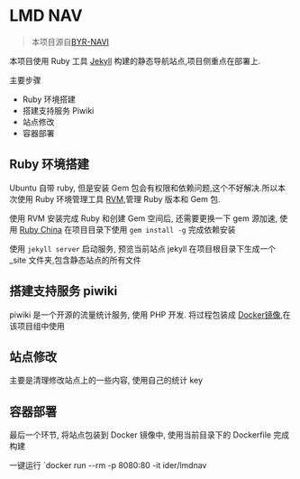 # LMD NAV
> 本项目源自[BYR-NAVI](https://github.com/BYR-Navi/BYR-Navi)

本项目使用 Ruby 工具 [Jekyll](http://jekyll.com.cn/) 构建的静态导航站点,项目侧重点在部署上.

主要步骤

+ Ruby 环境搭建
+ 搭建支持服务 Piwiki
+ 站点修改
+ 容器部署


## Ruby 环境搭建

Ubuntu 自带 ruby, 但是安装 Gem 包会有权限和依赖问题,这个不好解决.所以本次使用 Ruby 环境管理工具 [RVM](https://ruby-china.org/wiki/rvm-guide),管理 Ruby 版本和 Gem 包.

使用 RVM 安装完成 Ruby 和创建 Gem 空间后, 还需要更换一下 gem 源加速, 使用 [Ruby China](https://gems.ruby-china.org/)
在项目目录下使用 `gem install -g` 完成依赖安装

使用 `jekyll server` 启动服务, 预览当前站点
jekyll 在项目根目录下生成一个 _site 文件夹,包含静态站点的所有文件

## 搭建支持服务 piwiki

piwiki 是一个开源的流量统计服务, 使用 PHP 开发. 将过程包装成 [Docker镜像](https://hub.docker.com/r/ider/piwiki/),在该项目组中使用

## 站点修改

主要是清理修改站点上的一些内容, 使用自己的统计 key

## 容器部署

最后一个环节, 将站点包装到 Docker 镜像中, 使用当前目录下的 Dockerfile 完成构建

一键运行
`docker run --rm  -p 8080:80 -it ider/lmdnav
